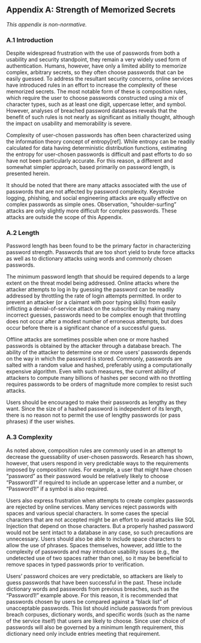 <a name="appA"></a>

## Appendix A: Strength of Memorized Secrets

*This appendix is non-normative.*

### A.1 Introduction

Despite widespread frustration with the use of passwords from both a usability and security standpoint, they remain a very widely used form of authentication. Humans, however, have only a limited ability to memorize complex, arbitrary secrets, so they often choose passwords that can be easily guessed. To address the resultant security concerns, online services have introduced rules in an effort to increase the complexity of these memorized secrets. The most notable form of these is composition rules, which require the user to choose passwords constructed using a mix of character types, such as at least one digit, uppercase letter, and symbol. However, analyses of breached password databases reveals that the benefit of such rules is not nearly as significant as initially thought, although the impact on usability and memorability is severe.

Complexity of user-chosen passwords has often been characterized using the information theory concept of entropy[ref]. While entropy can be readily calculated for data having deterministic distribution functions, estimating the entropy for user-chosen passwords is difficult and past efforts to do so have not been particularly accurate. For this reason, a different and somewhat simpler approach, based primarily on password length, is presented herein.

It should be noted that there are many attacks associated with the use of passwords that are not affected by password complexity. Keystroke logging, phishing, and social engineering attacks are equally effective on complex passwords as simple ones. Observation, “shoulder-surfing” attacks are only slightly more difficult for complex passwords. These attacks are outside the scope of this Appendix.

### A.2 Length

Password length has been found to be the primary factor in characterizing password strength. Passwords that are too short yield to brute force attacks as well as to dictionary attacks using words and commonly chosen passwords.

The minimum password length that should be required depends to a large extent on the threat model being addressed. Online attacks where the attacker attempts to log in by guessing the password can be readily addressed by throttling the rate of login attempts permitted. In order to prevent an attacker (or a claimant with poor typing skills) from easily inflicting a denial-of-service attack on the subscriber by making many incorrect guesses, passwords need to be complex enough that throttling does not occur after a modest number of erroneous attempts, but does occur before there is a significant chance of a successful guess.

Offline attacks are sometimes possible when one or more hashed passwords is obtained by the attacker through a database breach. The ability of the attacker to determine one or more users’ passwords depends on the way in which the password is stored. Commonly, passwords are salted with a random value and hashed, preferably using a computationally expensive algorithm. Even with such measures, the current ability of attackers to compute many billions of hashes per second with no throttling requires passwords to be orders of magnitude more complex to resist such attacks.

Users should be encouraged to make their passwords as lengthy as they want. Since the size of a hashed password is independent of its length, there is no reason not to permit the use of lengthy passwords (or pass phrases) if the user wishes.

### A.3 Complexity

As noted above, composition rules are commonly used in an attempt to decrease the guessability of user-chosen passwords. Research has shown, however, that users respond in very predictable ways to the requirements imposed by composition rules. For example, a user that might have chosen “password” as their password would be relatively likely to choose “Password1” if required to include an uppercase letter and a number, or “Password1!” if a symbol is also required.

Users also express frustration when attempts to create complex passwords are rejected by online services. Many services reject passwords with spaces and various special characters. In some cases the special characters that are not accepted might be an effort to avoid attacks like SQL Injection that depend on those characters. But a properly hashed password would not be sent intact to a database in any case, so such precautions are unnecessary. Users should also be able to include space characters to allow the use of phrases. Spaces themselves, however, add little to the complexity of passwords and may introduce usability issues (e.g., the undetected use of two spaces rather than one), so it may be beneficial to remove spaces in typed passwords prior to verification.

Users’ password choices are very predictable, so attackers are likely to guess passwords that have been successful in the past. These include dictionary words and passwords from previous breaches, such as the “Password1!” example above. For this reason, it is recommended that passwords chosen by users be compared against a “black list” of unacceptable passwords. This list should include passwords from previous breach corpuses, dictionary words, and specific words (such as the name of the service itself) that users are likely to choose. Since user choice of passwords will also be governed by a minimum length requirement, this dictionary need only include entries meeting that requirement.
